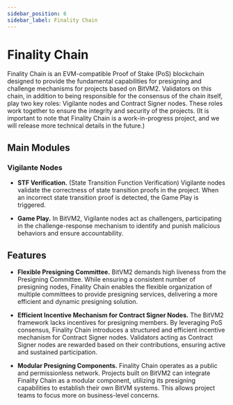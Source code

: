 ```yaml
---
sidebar_position: 6
sidebar_label: Finality Chain
---
```


# Finality Chain

Finality Chain is an EVM-compatible Proof of Stake (PoS) blockchain designed to provide the fundamental capabilities for presigning and challenge mechanisms for projects based on BitVM2. Validators on this chain, in addition to being responsible for the consensus of the chain itself, play two key roles: Vigilante nodes and Contract Signer nodes. These roles work together to ensure the integrity and security of the projects. (It is important to note that Finality Chain is a work-in-progress project, and we will release more technical details in the future.)

## Main Modules
### Vigilante Nodes

- **STF Verification.** (State Transition Function Verification) Vigilante nodes validate the correctness of state transition proofs in the project. When an incorrect state transition proof is detected, the Game Play is triggered.

- **Game Play.** In BitVM2, Vigilante nodes act as challengers, participating in the challenge-response mechanism to identify and punish malicious behaviors and ensure accountability.

## Features

- **Flexible Presigning Committee.** BitVM2 demands high liveness from the Presigning Committee. While ensuring a consistent number of presigning nodes, Finality Chain enables the flexible organization of multiple committees to provide presigning services, delivering a more efficient and dynamic presigning solution.

- **Efficient Incentive Mechanism for Contract Signer Nodes.** The BitVM2 framework lacks incentives for presigning members. By leveraging PoS consensus, Finality Chain introduces a structured and efficient incentive mechanism for Contract Signer nodes. Validators acting as Contract Signer nodes are rewarded based on their contributions, ensuring active and sustained participation.

- **Modular Presigning Components.** Finality Chain operates as a public and permissionless network. Projects built on BitVM2 can integrate Finality Chain as a modular component, utilizing its presigning capabilities to establish their own BitVM systems. This allows project teams to focus more on business-level concerns.